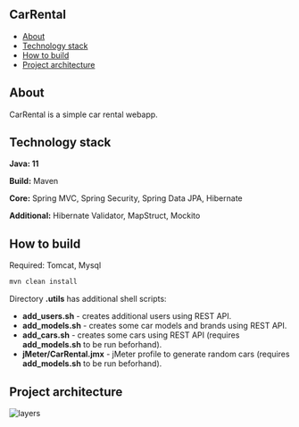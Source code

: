 ## CarRental

- [About](#about)
- [Technology stack](#technology-stack)
- [How to build](#how-to-build)
- [Project architecture](#project-architecture)

## About
CarRental is a simple car rental webapp.

## Technology stack
**Java: 11**

**Build:** Maven

**Core:** Spring MVC, Spring Security, Spring Data JPA, Hibernate

**Additional:** Hibernate Validator, MapStruct, Mockito

## How to build
Required: Tomcat, Mysql

```sh
mvn clean install
```

Directory **.utils** has additional shell scripts:
- **add_users.sh** - creates additional users using REST API.
- **add_models.sh** - creates some car models and brands using REST API.
- **add_cars.sh** - creates some cars using REST API (requires **add_models.sh** to be run beforhand).
- **jMeter/CarRental.jmx** - jMeter profile to generate random cars (requires **add_models.sh** to be run beforhand).

## Project architecture
![layers](https://user-images.githubusercontent.com/114758136/211890854-582977c3-3732-41bb-8376-8e868b0f9ab7.jpg)

